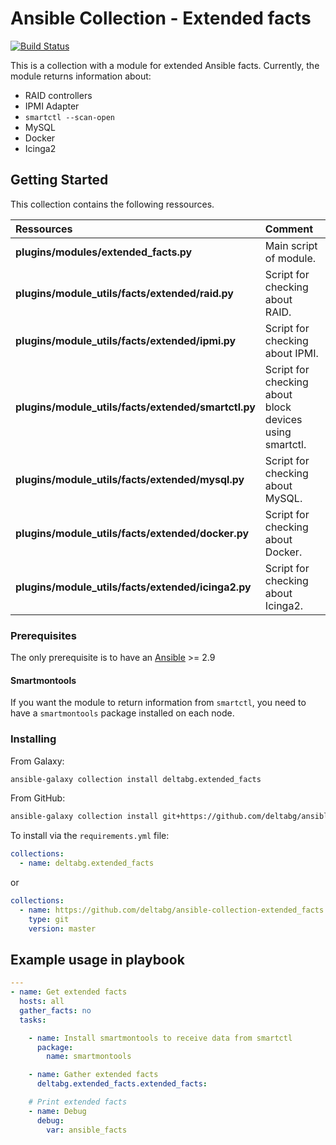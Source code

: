 # Ansible Collection - Extended facts

[![Build Status](https://travis-ci.com/DeltaBG/ansible-collection-extended_facts.svg?branch=master)](https://travis-ci.com/DeltaBG/ansible-collection-extended_facts)

This is a collection with a module for extended Ansible facts. Currently, the module returns information about:
 - RAID controllers
 - IPMI Adapter
 - `smartctl --scan-open`
 - MySQL
 - Docker
 - Icinga2

## Getting Started

This collection contains the following ressources.

| Ressources                                          | Comment                                                   |
| :-------------------------------------------------- | :-------------------------------------------------------- |
| **plugins/modules/extended_facts.py**               | Main script of module.                                    |
| **plugins/module_utils/facts/extended/raid.py**     | Script for checking about RAID.                           |
| **plugins/module_utils/facts/extended/ipmi.py**     | Script for checking about IPMI.                           |
| **plugins/module_utils/facts/extended/smartctl.py** | Script for checking about block devices using smartctl.   |
| **plugins/module_utils/facts/extended/mysql.py**    | Script for checking about MySQL.                          |
| **plugins/module_utils/facts/extended/docker.py**   | Script for checking about Docker.                         |
| **plugins/module_utils/facts/extended/icinga2.py**  | Script for checking about Icinga2.                        |

### Prerequisites

The only prerequisite is to have an [Ansible](https://docs.ansible.com/ansible/latest/installation_guide/index.html) >= 2.9

#### Smartmontools
If you want the module to return information from `smartctl`, you need to have a `smartmontools` package installed on each node.

### Installing
From Galaxy:
```sh
ansible-galaxy collection install deltabg.extended_facts
```

From GitHub:
```sh
ansible-galaxy collection install git+https://github.com/deltabg/ansible-collection-extended_facts.git,master
```

To install via the `requirements.yml` file:
```yaml
collections:
  - name: deltabg.extended_facts
```
or
```yaml
collections:
  - name: https://github.com/deltabg/ansible-collection-extended_facts.git
    type: git
    version: master
```

## Example usage in playbook

```yaml
---
- name: Get extended facts
  hosts: all
  gather_facts: no
  tasks:

    - name: Install smartmontools to receive data from smartctl
      package:
        name: smartmontools

    - name: Gather extended facts
      deltabg.extended_facts.extended_facts:

    # Print extended facts
    - name: Debug
      debug:
        var: ansible_facts
```
